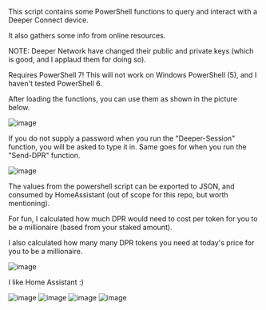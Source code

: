 This script contains some PowerShell functions to query and interact with a Deeper Connect device.

It also gathers some info from online resources. 

NOTE: Deeper Network have changed their public and private keys (which is good, and I applaud them for doing so). 

Requires PowerShell 7! This will not work on Windows PowerShell (5), and I haven't tested PowerShell 6. 

After loading the functions, you can use them as shown in the picture below. 

![image](https://github.com/OutOfThisPlanet/Deeper-PowerShell/assets/42836083/2177feaa-d007-4cf5-bca9-f95b7f3e3727)

If you do not supply a password when you run the "Deeper-Session" function, you will be asked to type it in. 
Same goes for when you run the "Send-DPR" function. 

![image](https://github.com/OutOfThisPlanet/Deeper-PowerShell/assets/42836083/78d5bafa-654e-47c5-a640-7fb8f9e3bced)

The values from the powershell script can be exported to JSON, and consumed by HomeAssistant (out of scope for this repo, but worth mentioning).

For fun, I calculated how much DPR would need to cost per token for you to be a millionaire (based from your staked amount).

I also calculated how many many DPR tokens you need at today's price for you to be a millionaire.

![image](https://github.com/OutOfThisPlanet/Deeper-PowerShell/assets/42836083/06b713c0-8cdb-4e63-a1c0-12a1ccbdb22a)

I like Home Assistant :)

![image](https://github.com/OutOfThisPlanet/Deeper-PowerShell/assets/42836083/36ff3fe0-8257-42db-a8e0-3bda4f0efeae)
![image](https://github.com/OutOfThisPlanet/Deeper-PowerShell/assets/42836083/578798ac-bf0d-47b0-826f-f23e8525d3e1)
![image](https://github.com/OutOfThisPlanet/Deeper-PowerShell/assets/42836083/d272c585-f6fd-4717-af91-84e57bb593c9)
![image](https://github.com/OutOfThisPlanet/Deeper-PowerShell/assets/42836083/d93e51ef-5cdc-4ab3-8a12-fede68414267)


